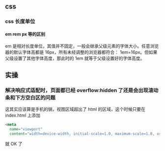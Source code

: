 ## css

### css 长度单位

#### em rem px 等的区别

em 是相对长度单位，其值并不固定，一般会继承父级元素的字体大小。任意浏览器的默认字体高都是 16px，所有未经调整的浏览器都符合： 1em=16px。但如果父级设置了其他字体高度，那此时的 1em 就等于父级设置好的字体高度。

## 实操

### 解决响应式适配时，页面都已经 overflow:hidden 了还是会出现滚动条和下方空白区的问题

这其实应该算是手机的锅，视图区域超出了 html 的区域，这个时候只要在 index.html 上添加

```html
<meta
  name="viewport"
  content="width=device-width, initial-scale=1.0, maximum-scale=1.0, user-scalable=no" />
```

就 OK 了

